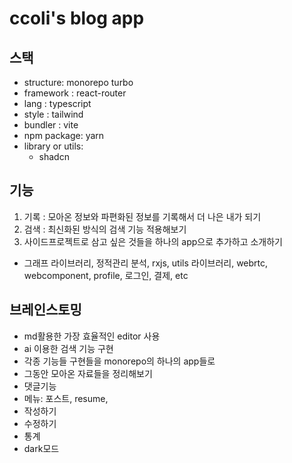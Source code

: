 # ccoli's blog app

## 스택

- structure: monorepo turbo
- framework : react-router
- lang : typescript
- style : tailwind
- bundler : vite
- npm package: yarn
- library or utils:
  - shadcn

## 기능

1. 기록 : 모아온 정보와 파편화된 정보를 기록해서 더 나은 내가 되기
2. 검색 : 최신화된 방식의 검색 기능 적용해보기
3. 사이드프로젝트로 삼고 싶은 것들을 하나의 app으로 추가하고 소개하기

- 그래프 라이브러리, 정적관리 분석, rxjs, utils 라이브러리, webrtc, webcomponent, profile, 로그인, 결제, etc

## 브레인스토밍

- md활용한 가장 효율적인 editor 사용
- ai 이용한 검색 기능 구현
- 각종 기능들 구현들을 monorepo의 하나의 app들로
- 그동안 모아온 자료들을 정리해보기
- 댓글기능
- 메뉴: 포스트, resume,
- 작성하기
- 수정하기
- 통계
- dark모드
